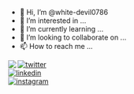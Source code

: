 - 👋 Hi, I’m @white-devil0786
- 👀 I’m interested in ...
- 🌱 I’m currently learning ...
- 💞️ I’m looking to collaborate on ...
- 📫 How to reach me ...

<!---
white-devil0786/white-devil0786 is a ✨ special ✨ repository because its `README.md` (this file) appears on your GitHub profile.
You can click the Preview link to take a look at your changes.
--->
<img align="left" src="https://orhun.dev/img/crow.png">

[![twitter](https://img.shields.io/badge/-@harshmavani24-313131?style=flat-square&labelColor=313131&logo=twitter&logoColor=white&color=313131)](https://twitter.com/harshmavani24)  
[![linkedin](https://img.shields.io/badge/-@harshmavani24-313131?style=flat-square&labelColor=313131&logo=LinkedIn&logoColor=white&color=313131)](https://www.linkedin.com/in/harshmavani24)     
[![instagram](https://img.shields.io/badge/-@harshmavani24-313131?style=flat-square&labelColor=313131&logo=instagram&logoColor=white&color=313131)](https://instagram.com/harshmavani24)

